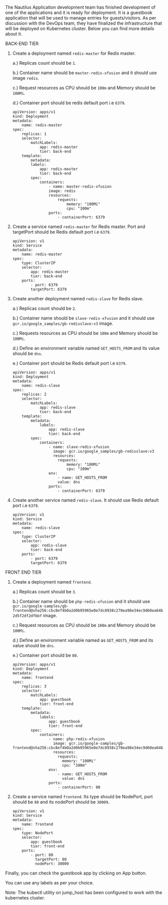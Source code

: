 The Nautilus Application development team has finished development of one of the applications and it is ready for deployment. It is a guestbook application that will be used to manage entries for guests/visitors. As per discussion with the DevOps team, they have finalized the infrastructure that will be deployed on Kubernetes cluster. Below you can find more details about it.


BACK-END TIER

1. Create a deployment named `redis-master` for Redis master.

    a.) Replicas count should be `1`.

    b.) Container name should be `master-redis-xfusion` and it should use image `redis`.

    c.) Request resources as CPU should be `100m` and Memory should be `100Mi`.

    d.) Container port should be redis default port i.e `6379`.
    ```
    apiVersion: apps/v1
    kind: Deployment
    metadata:
        name: redis-master
    spec:
        replicas: 1
        selector:
            matchLabels:
                app: redis-master
                tier: back-end
        template:
            metadata:
            labels:
                app: redis-master
                tier: back-end
            spec:
                containers:
                    - name: master-redis-xfusion
                    image: redis
                    resources:
                        requests:
                            memory: "100Mi"
                            cpu: "100m"
                    ports:
                        - containerPort: 6379

    ```

2. Create a service named `redis-master` for Redis master. Port and targetPort should be Redis default port i.e `6379`.
    ```
    apiVersion: v1
    kind: Service
    metadata:
        name: redis-master
    spec:
        type: ClusterIP
        selector:
            app: redis-master
            tier: back-end
        ports:
            - port: 6379
            targetPort: 6379

    ```

3. Create another deployment named `redis-slave` for Redis slave.

    a.) Replicas count should be `2`.

    b.) Container name should be `slave-redis-xfusion` and it should use `gcr.io/google_samples/gb-redisslave:v3` image.

    c.) Requests resources as CPU should be `100m` and Memory should be `100Mi`.

    d.) Define an environment variable named `GET_HOSTS_FROM` and its value should be `dns`.

    e.) Container port should be Redis default port i.e `6379`.
    ```
    apiVersion: apps/v1
    kind: Deployment
    metadata:
        name: redis-slave
    spec:
        replicas: 2
        selector:
            matchLabels:
                app: redis-slave
                tier: back-end
        template:
            metadata:
                labels:
                    app: redis-slave
                    tier: back-end
            spec:
                containers:
                    - name: slave-redis-xfusion
                      image: gcr.io/google_samples/gb-redisslave:v3
                      resources:
                        requests:
                            memory: "100Mi"
                            cpu: "100m"
                    env:
                        - name: GET_HOSTS_FROM
                        value: dns
                    ports:
                        - containerPort: 6379
    ```

4. Create another service named `redis-slave`. It should use Redis default port i.e `6379`.
    ```
    apiVersion: v1
    kind: Service
    metadata:
        name: redis-slave
    spec:
        type: ClusterIP
        selector:
            app: redis-slave
            tier: back-end
        ports:
            - port: 6379
            targetPort: 6379
    ```

FRONT END TIER

1. Create a deployment named `frontend`.

    a.) Replicas count should be `3`.

    b.) Container name should be `php-redis-xfusion` and it should use `gcr.io/google-samples/gb-frontend@sha256:cbc8ef4b0a2d0b95965e0e7dc8938c270ea98e34ec9d60ea64b2d5f2df2dfbbf` image.

    c.) Request resources as CPU should be `100m` and Memory should be `100Mi`.

    d.) Define an environment variable named as `GET_HOSTS_FROM` and its value should be `dns`.

    e.) Container port should be `80`.
    ```
    apiVersion: apps/v1
    kind: Deployment
    metadata:
        name: frontend
    spec:
        replicas: 3
        selector:
            matchLabels:
                app: guestbook
                tier: front-end
        template:
            metadata:
                labels:
                    app: guestbook
                    tier: front-end
            spec:
                containers:
                    - name: php-redis-xfusion
                      image: gcr.io/google-samples/gb-frontend@sha256:cbc8ef4b0a2d0b95965e0e7dc8938c270ea98e34ec9d60ea64b2d5f2df2dfbbf
                      resources:
                        requests:
                          memory: "100Mi"
                          cpu: "100m"
                    env:
                        - name: GET_HOSTS_FROM
                          value: dns
                    ports:
                        - containerPort: 80
    ```

2. Create a service named `frontend`. Its type should be NodePort, port should be `80` and its nodePort should be `30009`.
    ```
    apiVersion: v1
    kind: Service
    metadata:
        name: frontend
    spec:
        type: NodePort
        selector:
            app: guestbook
            tier: front-end
        ports:
            - port: 80
              targetPort: 80
              nodePort: 30009

    ```

Finally, you can check the guestbook app by clicking on App button.


You can use any labels as per your choice.

Note: The kubectl utility on jump_host has been configured to work with the kubernetes cluster.